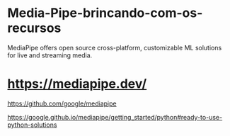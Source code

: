 # Media-Pipe-brincando-com-os-recursos
MediaPipe offers open source cross-platform, customizable ML solutions for live and streaming media.

# https://mediapipe.dev/

https://github.com/google/mediapipe

https://google.github.io/mediapipe/getting_started/python#ready-to-use-python-solutions
